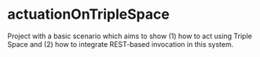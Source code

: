 actuationOnTripleSpace
======================

Project with a basic scenario which aims to show (1) how to act using Triple Space and (2) how to integrate REST-based invocation in this system.

